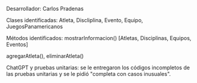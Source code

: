 Desarrollador: Carlos Pradenas

Clases identificadas: Atleta, Discliplina, Evento, Equipo, JuegosPanamericanos

Métodos identificados: mostrarInformacion() [Atletas, 
Disciplinas, Equipos, Eventos]

agregarAtleta(), eliminarAtleta()

ChatGPT y pruebas unitarias: se le entregaron los códigos 
incompletos 
de las pruebas unitarias y se le pidió 
"completa con casos inusuales".


